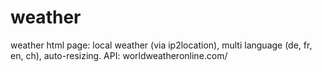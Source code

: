 weather
=======

weather html page: local weather (via ip2location), multi language (de, fr, en, ch), auto-resizing. API: worldweatheronline.com/